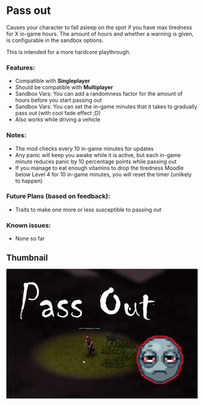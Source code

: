 # Pass out

Causes your character to fall asleep on the spot if you have max tiredness for X in-game hours. The amount of hours and whether a warning is given, is configurable in the sandbox options.

This is intended for a more hardcore playthrough.

### Features:
 
- Compatible with **Singleplayer**
- Should be compatible with **Multiplayer**
- Sandbox Vars: You can add a randomness factor for the amount of hours before you start passing out
- Sandbox Vars: You can set the in-game minutes that it takes to gradually pass out (with cool fade effect ;D)
- Also works while driving a vehicle

### Notes:

- The mod checks every 10 in-game minutes for updates
- Any panic will keep you awake while it is active, but each in-game minute reduces panic by 10 percentage points while passing out
- If you manage to eat enough vitamins to drop the tiredness Moodle below Level 4 for 10 in-game minutes, you will reset the timer (unlikely to happen) 

### Future Plans (based on feedback):

- Traits to make one more or less susceptible to passing out

### Known issues:

- None so far

## Thumbnail
![Thumbnail](workshop/poster.png)